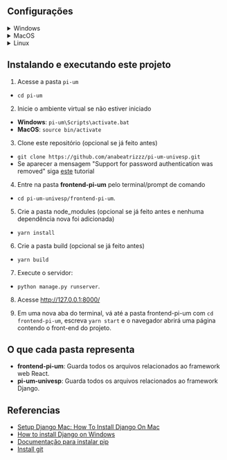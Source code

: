 ## Configurações

<details>
<summary>Windows</summary>

1. Instale Python:
- Acesse https://www.python.org/downloads/ e clique em __Download Python__.
- Depois de instalado, acesse o Prompt de comando pressionando a teclado do Windows + X e selecionando a opção Prompt de comando. Pesquise como abrir o Prompt de comando se isso não funcionar.
- Escreva `py --version` (ou `python --version` se der erro) para saber a versão Python instalada.

2. Instale pip:
- Escreva `py get-pip.py` (ou `python get-pip.py`) no Prompt de comando. Se não funcionar escreva `python -m ensurepip --upgrade`.

3. Crie um ambiente virtual:
- Abra uma nova janela de Prompt de comando
- Vá até a pasta onde quer que o ambiente virtual fique. Faça isso escrevendo `cd` e o nome da pasta em seguida, por exemplo, `cd Documentos`.
- Escreva `py -m venv pi-um` (ou `python -m venv pi-um` se der erro). Que criará uma pasta chamada __pi-um__ e o ambiente virtual.
- Para ativar o ambiente virtual escreva `pi-um\Scripts\activate.bat`.

4. Instale Django:
- Na mesma janela de Prompt de comando usada para ativar o ambiente virtual escreva `py -m pip install Django`.
- Depois da instalação escreva `django-admin --version` para saber a versão Django instalada.

5. Instale yarn com npm:
- Acesse https://nodejs.org/en/download/ e siga as instruções para instalar NodeJS.
- Escreva `node -v` e em seguida, `npm -v` para verificar se a instalação ocorreu com sucesso.

6. Instale git
- Acesse https://gitforwindows.org/ e clique em __Download__.
- Abra o Prompt de Comando e escreva `git version` para verificar a versão e constatar que git foi instalado corretamente.
- Siga para o tópico [Instalando e executando este projeto](#Instalando-e-executando-este-projeto)

</details>

<details>
<summary>MacOS</summary>

1. Instale Python:
- Abra uma nova janela de terminal e escreva `brew install python3`.

2. Instale pip:
- `sudo easy_install pip`

3. Crie um ambiente virtual:
- `sudo pip install virtualenv`
- `virtualenv pi-um`
- `cd pi-um`
- `source bin/activate`

4. Instale Django:
- `sudo pip install django`
- `python -m django --version`

5. Instale yarn com npm:
- Escreva `brew install node`.
- Escreva `node -v` e em seguida, `npm -v` para verificar se a instalação ocorreu com sucesso.

6. Instale git
- Escreva `brew install git` no terminal e depois veja a versão escrevendo `git version`.
- Siga para o tópico [Instalando e executando este projeto](#Instalando-e-executando-este-projeto)

</details>

<details>
<summary>Linux</summary>

1. Instale Python
- Primeiro veja se Python já está instalado escrevendo `py --version` ou `python --version` no terminal.
- Se a versão não for retornada vá até https://www.python.org/downloads/ e clique em __Download Python__.

2. Instale pip
- Escreva `python get-pip.py` (ou `python -m ensurepip --upgrade` se não funcionar).

- `sudo pip install virtualenv`
- `virtualenv pi-um`
- `cd pi-um`
- `source bin/activate`

4. Instale Django:
- `sudo pip install django`
- `python -m django --version`

5. Instale yarn com npm:
- Acesse https://nodejs.org/en/download/package-manager/#debian-and-ubuntu-based-linux-distributions e escolha sua distribuição e siga as instruções.

6. Instale git:
- Acesse https://github.com/git-guides/install-git#install-git-on-linux, escolha sua distribuição e siga as instruções.
- Siga para o tópico [Instalando e executando este projeto](#Instalando-e-executando-este-projeto)
</details>

## Instalando e executando este projeto
1. Acesse a pasta `pi-um`
- `cd pi-um`

2. Inicie o ambiente virtual se não estiver iniciado
- __Windows__: `pi-um\Scripts\activate.bat`
- __MacOS__: `source bin/activate`

3. Clone este repositório (opcional se já feito antes)
- `git clone https://github.com/anabeatrizzz/pi-um-univesp.git`
- Se aparecer a mensagem "Support for password authentication was removed" siga [este](https://stackoverflow.com/a/68781050/11665111) tutorial

4. Entre na pasta __frontend-pi-um__ pelo terminal/prompt de comando
- `cd pi-um-univesp/frontend-pi-um`.

5. Crie a pasta node_modules (opcional se já feito antes e nenhuma dependência nova foi adicionada)
- `yarn install`

6. Crie a pasta build (opcional se já feito antes)
- `yarn build`

7. Execute o servidor:
- `python manage.py runserver`.

8. Acesse http://127.0.0.1:8000/

9. Em uma nova aba do terminal, vá até a pasta frontend-pi-um com `cd frontend-pi-um`, escreva `yarn start` e o navegador abrirá uma página contendo o front-end do projeto.

## O que cada pasta representa
- __frontend-pi-um__: Guarda todos os arquivos relacionados ao framework web React.
- __pi-um-univesp__: Guarda todos os arquivos relacionados ao framework Django.

## Referencias
- [Setup Django Mac: How To Install Django On Mac](https://appdividend.com/2018/03/28/how-to-install-django-in-mac/)
- [How to install Django on Windows](https://docs.djangoproject.com/en/3.2/howto/windows/)
- [Documentação para instalar pip](https://pip.pypa.io/en/stable/installation/)
- [Install git](https://github.com/git-guides/install-git)